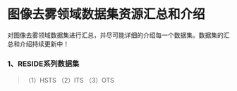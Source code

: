 # 图像去雾领域数据集资源汇总和介绍
对图像去雾领域数据集进行汇总，并尽可能详细的介绍每一个数据集。数据集的汇总和介绍持续更新中！

### 1、RESIDE系列数据集
> （1）HSTS
> （2）ITS
> （3）OTS
